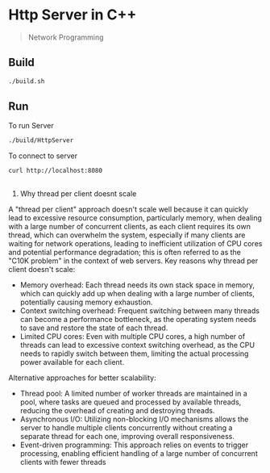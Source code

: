 # Http Server in C++

> Network Programming


## Build

```bash
./build.sh
```

## Run

To run Server
```bash
./build/HttpServer
```

To connect to server
```
curl http://localhost:8080
```

## 

1. Why thread per client doesnt scale

A "thread per client" approach doesn't scale well because it can quickly lead to excessive resource consumption, particularly memory, when dealing with a large number of concurrent clients, as each client requires its own thread, which can overwhelm the system, especially if many clients are waiting for network operations, leading to inefficient utilization of CPU cores and potential performance degradation; this is often referred to as the "C10K problem" in the context of web servers. 
Key reasons why thread per client doesn't scale:

+ Memory overhead:
Each thread needs its own stack space in memory, which can quickly add up when dealing with a large number of clients, potentially causing memory exhaustion. 
+ Context switching overhead:
Frequent switching between many threads can become a performance bottleneck, as the operating system needs to save and restore the state of each thread. 
+ Limited CPU cores:
Even with multiple CPU cores, a high number of threads can lead to excessive context switching overhead, as the CPU needs to rapidly switch between them, limiting the actual processing power available for each client. 

Alternative approaches for better scalability:
- Thread pool:
A limited number of worker threads are maintained in a pool, where tasks are queued and processed by available threads, reducing the overhead of creating and destroying threads. 
- Asynchronous I/O:
Utilizing non-blocking I/O mechanisms allows the server to handle multiple clients concurrently without creating a separate thread for each one, improving overall responsiveness. 
- Event-driven programming:
This approach relies on events to trigger processing, enabling efficient handling of a large number of concurrent clients with fewer threads
